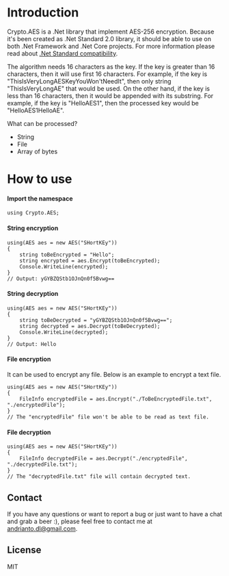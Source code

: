 # Introduction

Crypto.AES is a .Net library that implement AES-256 encryption. Because it's been created as .Net Standard 2.0 library, it should be able to use on both .Net Framework and .Net Core projects. For more information please read about [.Net Standard compatibility](https://docs.microsoft.com/en-us/dotnet/standard/net-standard).

The algorithm needs 16 characters as the key. If the key is greater than 16 characters, then it will use first 16 characters. For example, if the key is "ThisIsVeryLongAESKeyYouWon'tNeedIt", then only string "ThisIsVeryLongAE" that would be used. On the other hand, if the key is less than 16 characters, then it would be appended with its substring. For example, if the key is "HelloAES1", then the processed key would be "HelloAES1HelloAE".

What can be processed?
 - String
 - File
 - Array of bytes

# How to use
#### Import the namespace
	using Crypto.AES;
#### String encryption
    using(AES aes = new AES("SHortKEy"))
    { 
	    string toBeEncrypted = "Hello"; 
	    string encrypted = aes.Encrypt(toBeEncrypted);
	    Console.WriteLine(encrypted);
    }
    // Output: yGYBZQStb1OJnQn0f5Bvwg==
#### String decryption
	using(AES aes = new AES("SHortKEy"))
    { 
	    string toBeDecrypted = "yGYBZQStb1OJnQn0f5Bvwg=="; 
	    string decrypted = aes.Decrypt(toBeDecrypted);
	    Console.WriteLine(decrypted);
    }
    // Output: Hello
#### File encryption
It can be used to encrypt any file. Below is an example to encrypt a text file.

	using(AES aes = new AES("SHortKEy"))
    { 
	    FileInfo encryptedFile = aes.Encrypt("./ToBeEncryptedFile.txt", "./encryptedFile");
    }
    // The "encryptedFile" file won't be able to be read as text file.
#### File decryption
	using(AES aes = new AES("SHortKEy"))
    { 
	    FileInfo decryptedFile = aes.Decrypt("./encryptedFile", "./decryptedFile.txt");
    }
    // The "decryptedFile.txt" file will contain decrypted text.

## Contact

If you have any questions or want to report a bug or just want to have a chat and grab a beer :), please feel free to contact me at andrianto.dl@gmail.com.

## License

MIT